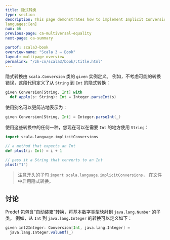 ```yaml
---
title: 隐式转换
type: section
description: This page demonstrates how to implement Implicit Conversions in Scala 3.
languages:[en]
num: 66
previous-page: ca-multiversal-equality
next-page: ca-summary

partof: scala3-book
overview-name: "Scala 3 — Book"
layout: multipage-overview
permalink: "/zh-cn/scala3/book/:title.html"
---
```


隐式转换由 `scala.Conversion` 类的 `given` 实例定义。
例如，不考虑可能的转换错误，这段代码定义了从 `String` 到 `Int` 的隐式转换：

```scala
given Conversion[String, Int] with
  def apply(s: String): Int = Integer.parseInt(s)
```

使用别名可以更简洁地表示为：

```scala
given Conversion[String, Int] = Integer.parseInt(_)
```

使用这些转换中的任何一种，您现在可以在需要 `Int` 的地方使用 `String`：

```scala
import scala.language.implicitConversions

// a method that expects an Int
def plus1(i: Int) = i + 1

// pass it a String that converts to an Int
plus1("1")
```

> 注意开头的子句 `import scala.language.implicitConversions`，
> 在文件中启用隐式转换。

## 讨论

Predef 包包含“自动装箱”转换，将基本数字类型映射到 `java.lang.Number` 的子类。
例如，从 `Int` 到 `java.lang.Integer` 的转换可以定义如下： 

```scala
given int2Integer: Conversion[Int, java.lang.Integer] =
  java.lang.Integer.valueOf(_)
```
